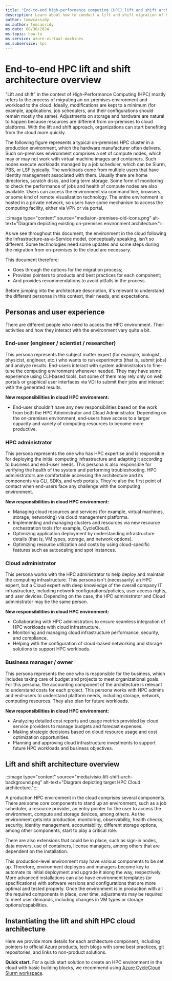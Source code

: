 ```yaml
---
title: "End-to-end high-performance computing (HPC) lift and shift architecture overview"
description: Learn about how to conduct a lift and shift migration of HPC infrastructure and workloads from an on-premises environment to the cloud.
author: tomvcassidy
ms.author: tomcassidy
ms.date: 08/30/2024
ms.topic: how-to
ms.service: azure-virtual-machines
ms.subservice: hpc
---
```


# End-to-end HPC lift and shift architecture overview

"Lift and shift" in the context of High-Performance Computing (HPC) mostly refers to the process of migrating an on-premises environment and workload to the cloud. Ideally, modifications are kept to a minimum (for example, applications, job schedulers, and their configurations should remain mostly the same). Adjustments on storage and hardware are natural to happen because resources are different from on-premises to cloud platforms. With the lift and shift approach, organizations can start benefiting from the cloud more quickly.

The following figure represents a typical on-premises HPC cluster in a production environment, which the hardware manufacturer often delivers. Such on-premises environment comprises a set of compute nodes, which may or may not work with virtual machine images and containers. Such nodes execute workloads managed by a job scheduler, which can be Slurm, PBS, or LSF typically. The workloads come from multiple users that have identity management associated with them. Usually there are home directories, scratch disks, and long term storage. Some form of monitoring to check the performance of jobs and health of compute nodes are also available. Users can access the environment via command line, browsers, or some kind of remote visualization technology. The entire environment is hosted in a private network, so users have some mechanism to access the computing facility, either via VPN or via portal.

:::image type="content" source="media/on-premises-old-icons.png" alt-text="Diagram depicting existing on-premises environment architecture.":::

As we see throughout this document, the environment in the cloud following the Infrastructure-as-a-Service model, conceptually speaking, isn't so different. Some technologies need some updates and some steps during the migration from on-premises to the cloud are necessary.

This document therefore:

- Goes through the options for the migration process;
- Provides pointers to products and best practices for each component;
- And provides recommendations to avoid pitfalls in the process.

Before jumping into the architecture description, it's relevant to understand
the different personas in this context, their needs, and expectations.

## Personas and user experience

There are different people who need to access the HPC environment. Their activities and how they interact with the environment vary quite a bit.

### End-user (engineer / scientist / researcher)

This persona represents the subject matter expert (for example, biologist, physicist, engineer, etc.) who wants to run experiments (that is, submit jobs) and analyze results. End-users interact with system administrators to fine-tune the computing environment whenever needed. They may have some experience using CLI-based tools, but some of them may rely only on web portals or graphical user interfaces via VDI to submit their jobs and interact with the generated results.

**New responsibilities in cloud HPC environment:**

- End-user shouldn't have any new responsibilities based on the work from both the HPC Administrator and Cloud Administrator. Depending on the on-premises environment, end-users have access to a larger capacity and variety of computing resources to become more productive.

### HPC administrator

This persona represents the one who has HPC expertise and is responsible for deploying the initial computing infrastructure and adapting it according to business and end-user needs. This persona is also responsible for verifying the health of the system and performing troubleshooting. HPC administrators are comfortable accessing the architecture and its components via CLI, SDKs, and web portals. They're also the first point of contact when end-users face any challenge with the computing environment.

**New responsibilities in cloud HPC environment:**

- Managing cloud resources and services (for example, virtual machines, storage, networking) via cloud management platforms.
- Implementing and managing clusters and resources via new resource orchestration tools (for example, CycleCloud).
- Optimizing application deployment by understanding infrastructure details (that is, VM types, storage, and network options).
- Optimizing resource utilization and costs by using cloud-specific features such as autoscaling and spot instances.

### Cloud administrator

This persona works with the HPC administrator to help deploy and maintain the computing infrastructure. This persona isn't (necessarily) an HPC expert, but a Cloud expert with deep knowledge of the overall company IT infrastructure, including network configurations/policies, user access rights, and user devices. Depending on the case, the HPC administrator and Cloud administrator may be the same person.

**New responsibilities in cloud HPC environment:**

- Collaborating with HPC administrators to ensure seamless integration of HPC workloads with cloud infrastructure.
- Monitoring and managing cloud infrastructure performance, security, and compliance.
- Helping with the configuration of cloud-based networking and storage solutions to support HPC workloads.

### Business manager / owner

This persona represents the one who is responsible for the business, which includes taking care of budget and projects to meet organizational goals. For this persona, the accounting component of the architecture is relevant to understand costs for each project. This persona works with HPC admins and end-users to understand platform needs, including storage, network, computing resources. They also plan for future workloads.

**New responsibilities in cloud HPC environment:**

- Analyzing detailed cost reports and usage metrics provided by cloud service providers to manage budgets and forecast expenses.
- Making strategic decisions based on cloud resource usage and cost optimization opportunities.
- Planning and approving cloud infrastructure investments to support future HPC workloads and business objectives.

## Lift and shift architecture overview

:::image type="content" source="media/visio-lift-shift-arch-background.png" alt-text="Diagram depicting target HPC Cloud architecture.":::

A production HPC environment in the cloud comprises several components. There are some core components to stand up an environment, such as a job scheduler, a resource provider, an entry pointer for the user to access the environment, compute and storage devices, among others. As the environment gets into production, monitoring, observability, health checks, security, identity management, accountability, different storage options, among other components, start to play a critical role.

There are also extensions that could be in place, such as sign-in nodes, data movers, use of containers, license managers, among others that are dependent on the installation.

This production-level environment may have various components to be set up. Therefore, environment deployers and managers become key to automate its initial deployment and upgrade it along the way, respectively. More advanced installations can also have environment templates (or specifications) with software versions and configurations that are more optimal and tested properly. Once the environment is in production with all the required components in place, over time, adjustments may be required to meet user demands, including changes in VM types or storage options/capabilities.

## Instantiating the lift and shift HPC cloud architecture

Here we provide more details for each architecture component, including pointers to official Azure products, tech blogs with some best practices, git repositories, and links to non-product solutions.

**Quick start.** For a quick start solution to create an HPC environment in the cloud with basic building blocks, we recommend using [Azure CycleCloud Slurm workspace](https://techcommunity.microsoft.com/t5/azure-high-performance-computing/introducing-azure-cyclecloud-slurm-workspace-preview/ba-p/4158433).
